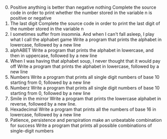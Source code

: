 0. Positive anything is better than negative nothing
Complete the source code in order to print whether the number stored in the variable n is positive or negative
1. The last digit
Complete the source code in order to print the last digit of the number stored in the variable n
2. I sometimes suffer from insomnia. And when I can't fall asleep, I play what I call the alphabet game
Write a program that prints the alphabet in lowercase, followed by a new line
3. alphABET
Write a program that prints the alphabet in lowercase, and then in uppercase, followed by a new line
4. When I was having that alphabet soup, I never thought that it would pay off
Write a program that prints the alphabet in lowercase, followed by a new line
5. Numbers
Write a program that prints all single digit numbers of base 10 starting from 0, followed by a new line
6. Numberz
Write a program that prints all single digit numbers of base 10 starting from 0, followed by a new line
7. Smile in the mirror
Write a program that prints the lowercase alphabet in reverse, followed by a new line.
8. Hexadecimal
Write a program that prints all the numbers of base 16 in lowercase, followed by a new line
9. Patience, persistence and perspiration make an unbeatable combination for success
Write a program that prints all possible combinations of single-digit numbers
